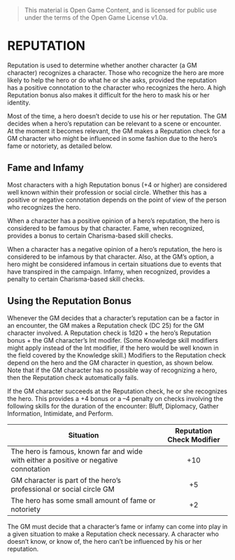 > This material is Open Game Content, and is licensed for public use under the terms of the Open Game License v1.0a.

# REPUTATION

Reputation is used to determine whether another character (a GM character) recognizes a character.  Those who recognize the hero are more likely to help the hero or do what he or she asks, provided the reputation has a positive connotation to the character who recognizes the hero. A high Reputation bonus also makes it difficult for the hero to mask his or her identity.

Most of the time, a hero doesn’t decide to use his or her reputation. The GM decides when a hero’s reputation can be relevant to a scene or encounter. At the moment it becomes relevant, the GM makes a Reputation check for a GM character who might be influenced in some fashion due to the hero’s fame or notoriety, as detailed below.

## Fame and Infamy

Most characters with a high Reputation bonus (+4 or higher) are considered well known within their profession or social circle. Whether this has a positive or negative connotation depends on the point of view of the person who recognizes the hero.

When a character has a positive opinion of a hero’s reputation, the hero is considered to be famous by that character. Fame, when recognized, provides a bonus to certain Charisma-based skill checks.

When a character has a negative opinion of a hero’s reputation, the hero is considered to be infamous by that character. Also, at the GM’s option, a hero might be considered infamous in certain situations due to events that have transpired in the campaign.
Infamy, when recognized, provides a penalty to certain Charisma-based skill checks.

## Using the Reputation Bonus

Whenever the GM decides that a character’s reputation can be a factor in an encounter, the GM makes a Reputation check (DC 25) for the GM character involved. A Reputation check is 1d20 + the hero’s Reputation bonus + the GM character’s Int modifer. (Some Knowledge skill modifiers might apply instead of the Int modifier, if the hero would be well known in the field covered by the Knowledge skill.) Modifiers to the Reputation check depend on the hero and the GM character in question, as shown below. Note that if the GM character has no possible way of recognizing a hero, then the Reputation check automatically fails.

If the GM character succeeds at the Reputation check, he or she recognizes the hero. This provides a +4 bonus or a –4 penalty on checks involving the following skills for the duration of the encounter: Bluff, Diplomacy, Gather Information, Intimidate, and Perform.

|Situation|Reputation Check Modifier|
|-------------|:------------------------------------:|
|The hero is famous, known far and wide with either a positive or negative connotation|+10|
|GM character is part of the hero’s professional or social circle GM|+5|
|The hero has some small amount of fame or notoriety|+2|

The GM must decide that a character’s fame or infamy can come into play in a given situation to make a Reputation check necessary. A character who doesn’t know, or know of, the hero can’t be influenced by his or her reputation.

